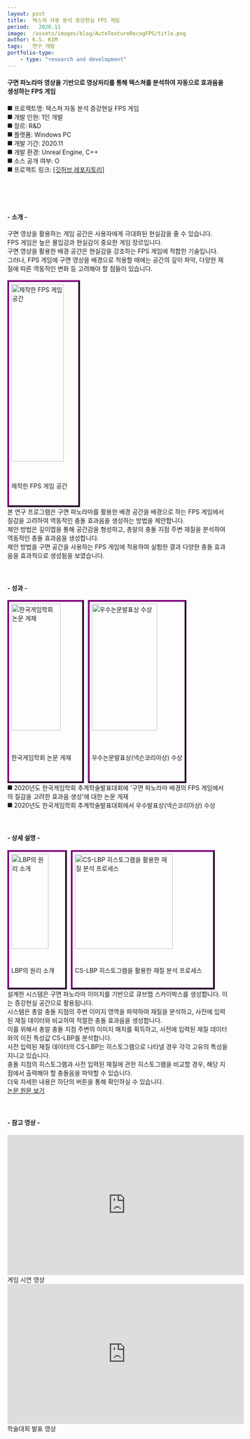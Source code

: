 ```yaml
---
layout: post
title:  텍스쳐 자동 분석 증강현실 FPS 게임
period:   2020.11
image:  /assets/images/blog/AutoTextureRecogFPS/title.png
author: K.S. KIM
tags:   연구 개발
portfolio-type:
    - type: "research and development"
---
```


<h4 class="text-bold">구면 파노라마 영상을 기반으로 영상처리를 통해 텍스쳐를 분석하여 자동으로 효과음을 생성하는 FPS 게임</h4>

⯀ 프로젝트명: 텍스쳐 자동 분석 증강현실 FPS 게임<br>
⯀ 개발 인원: 1인 개발<br>
⯀ 장르: R&D<br>
⯀ 플랫폼: Windows PC<br>
⯀ 개발 기간: 2020.11<br>
⯀ 개발 환경: Unreal Engine, C++<br>
⯀ 소스 공개 여부: O<br>
⯀ 프로젝트 링크: <a href = "https://github.com/wis1906/spherical-fps" target = "parent" >[깃허브 레포지토리]</a>
<br><br><br><br><br>

<h4 class="text-bold text-center">- 소개 -</h4>
구면 영상을 활용하는 게임 공간은 사용자에게 극대화된 현실감을 줄 수 있습니다.<br>
FPS 게임은 높은 몰입감과 현실감이 중요한 게임 장르입니다.<br>
구면 영상을 활용한 배경 공간은 현실감을 강조하는 FPS 게임에 적합한 기술입니다.<br>
그러나, FPS 게임에 구면 영상을 배경으로 적용할 때에는 공간의 깊이 파악, 다양한 재질에 따른 역동적인 변화 등 고려해야 할 점들이 있습니다.<br>
<br>
<div class="text-center">
    <div class="text-center text-bold" style="height:500px; border:4px outset purple; display:inline-block; margin-right:5px; padding:5px;">
        <img class="scalezoom_small" src="/assets/images/blog/AutoTextureRecogFPS/intro_gamespace.png" alt="제작한 FPS 게임 공간" height="90%">
        <figcaption>제작한 FPS 게임 공간</figcaption></div>
    <div style="clear:both;"></div>
</div>
본 연구 프로그램은 구면 파노라마를 활용한 배경 공간을 배경으로 하는 FPS 게임에서 질감을 고려하여 역동적인 충돌 효과음을 생성하는 방법을 제안합니다.<br>
제안 방법은 깊이맵을 통해 공간감을 형성하고, 총알의 충돌 지점 주변 재질을 분석하여 역동적인 충돌 효과음을 생성합니다.<br>
제안 방법을 구면 공간을 사용하는 FPS 게임에 적용하여 실험한 결과 다양한 충돌 효과음을 효과적으로 생성됨을 보였습니다.<br>
<br><br>


<h4 class="text-bold text-center">- 성과 -</h4>
<div class="text-center">
    <div class="text-center text-bold" style="height:400px; border:4px outset purple; display:inline-block; margin-right:5px; padding:5px;">
        <img class="scalezoom_big" src="/assets/images/blog/AutoTextureRecogFPS/reward_paper.jpg" alt="한국게임학회 논문 게재" height="85%">
        <figcaption>한국게임학회 논문 게재</figcaption></div>
    <div class="text-center text-bold" style="height:400px; border:4px outset purple; display:inline-block; margin-right:5px; padding:5px;">
        <img class="scalezoom_big" src="/assets/images/award_certificate/price_2020_kcgscf.jpg" alt="우수논문발표상 수상" height="85%">
        <figcaption>우수논문발표상(넥슨코리아상) 수상</figcaption></div>
    <div style="clear:both;"></div>
</div>
⯀ 2020년도 한국게임학회 추계학술발표대회에 '구면 파노라마 배경의 FPS 게임에서의 질감을 고려한 효과음 생성'에 대한 논문 게재<br>
⯀ 2020년도 한국게임학회 추계학술발표대회에서 우수발표상(넥슨코리아상) 수상<br>
<br><br>


<h4 class="text-bold text-center">- 상세 설명 -</h4>
<div class="text-center">
    <div class="text-center text-bold" style="height:300px; border:4px outset purple; display:inline-block; margin-right:5px; padding:5px;">
        <img class="scalezoom_small" src="/assets/images/blog/AutoTextureRecogFPS/intro_lbp.png" alt="LBP의 원리 소개" height="85%">
        <figcaption>LBP의 원리 소개</figcaption></div>
    <div class="text-center text-bold" style="height:300px; border:4px outset purple; display:inline-block; margin-right:5px; padding:5px;">
        <img class="scalezoom_small" src="/assets/images/blog/AutoTextureRecogFPS/intro_cslbp_histogram.png" alt="CS-LBP 히스토그램을 활용한 재질 분석 프로세스" height="85%">
        <figcaption>CS-LBP 히스토그램을 활용한 재질 분석 프로세스</figcaption></div>
    <div style="clear:both;"></div>
</div>
설계한 시스템은 구면 파노라마 이미지를 기반으로 큐브맵 스카이박스를 생성합니다. 이는 증강현실 공간으로 활용됩니다.<br>
시스템은 총알 충돌 지점의 주변 이미지 영역을 파악하여 재질을 분석하고, 사전에 입력된 재질 데이터와 비교하여 적절한 충돌 효과음을 생성합니다.<br>
이를 위해서 총알 충돌 지점 주변의 이미지 패치를 획득하고, 사전에 입력된 재질 데이터와의 이진 특성값 CS-LBP를 분석합니다.<br>
사전 입력된 재질 데이터의 CS-LBP는 히스토그램으로 나타낼 경우 각각 고유의 특성을 지니고 있습니다.<br>
충돌 지점의 히스토그램과 사전 입력된 재질에 관한 히스토그램을 비교할 경우, 해당 지점에서 출력해야 할 충돌음을 파악할 수 있습니다.<br>
더욱 자세한 내용은 하단의 버튼을 통해 확인하실 수 있습니다.<br>
<div class="text-center">
    <a href="/assets/images/blog/AutoTextureRecogFPS/paper.pdf" class="btn btn-xs btn-primary">논문 원문 보기</a>
</div>
<br><br>


<h4 class="text-bold text-center">- 참고 영상 -</h4>
<div class="text-center">
    <div class="text-center text-bold" style="border:4px outset clear; display:inline-block; margin-right:10px;">
        <iframe width="540" height="320" src="https://www.youtube.com/embed/y3ajHxs-sT8" frameborder="0" allowfullscreen></iframe>
        <figcaption>게임 시연 영상</figcaption></div>
    <div class="text-center text-bold" style="border:4px outset clear; display:inline-block; margin-right:10px;">
        <iframe width="540" height="320" src="https://www.youtube.com/embed/1d743HR3tv4" frameborder="0" allowfullscreen></iframe>
        <figcaption>학술대회 발표 영상</figcaption></div>
    <div style="clear:both;"></div>
</div>